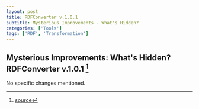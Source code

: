 ```yaml
---
layout: post
title: RDFConverter v.1.0.1
subtitle: Mysterious Improvements - What's Hidden?
categories: ['Tools']
tags: ['RDF', 'Transformation']
---
```


## Mysterious Improvements: What's Hidden? RDFConverter v.1.0.1 [^fn1]

No specific changes mentioned.

[^fn1]: [source](-https://github.com/Mat-O-Lab/RDFConverter/compare/v.1.0.0...v.1.0.1)